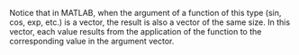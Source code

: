 Notice that in MATLAB, when the argument of a function of this type (sin, cos, exp, etc.) is a vector, the result is also a vector of the same size. 
In this vector, each value results from the application of the function to the corresponding value in the argument vector.
